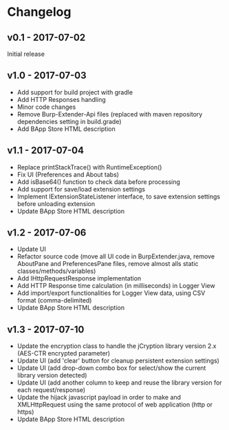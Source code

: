 # Changelog

## v0.1 - 2017-07-02
Initial release

## v1.0 - 2017-07-03
- Add support for build project with gradle
- Add HTTP Responses handling
- Minor code changes
- Remove Burp-Extender-Api files (replaced with maven repository dependencies setting in build.grade)
- Add BApp Store HTML description

## v1.1 - 2017-07-04
- Replace printStackTrace() with RuntimeException()
- Fix UI (Preferences and About tabs)
- Add isBase64() function to check data before processing
- Add support for save/load extension settings
- Implement IExtensionStateListener interface, to save extension settings before unloading extension
- Update BApp Store HTML description

## v1.2 - 2017-07-06
- Update UI
- Refactor source code (move all UI code in BurpExtender.java, remove AboutPane and PreferencesPane files, remove almost alls static classes/methods/variables)
- Add IHttpRequestResponse implementation
- Add HTTP Response time calculation (in milliseconds) in Logger View
- Add import/export functionalities for Logger View data, using CSV format (comma-delimited)
- Update BApp Store HTML description

## v1.3 - 2017-07-10
- Update the encryption class to handle the jCryption library version 2.x (AES-CTR encrypted parameter)
- Update UI (add 'clear' button for cleanup persistent extension settings)
- Update UI (add drop-down combo box for select/show the current library version detected)
- Update UI (add another column to keep and reuse the library version for each request/response)
- Update the hijack javascript payload in order to make and XMLHttpRequest using the same protocol of web application (http or https)
- Update BApp Store HTML description
